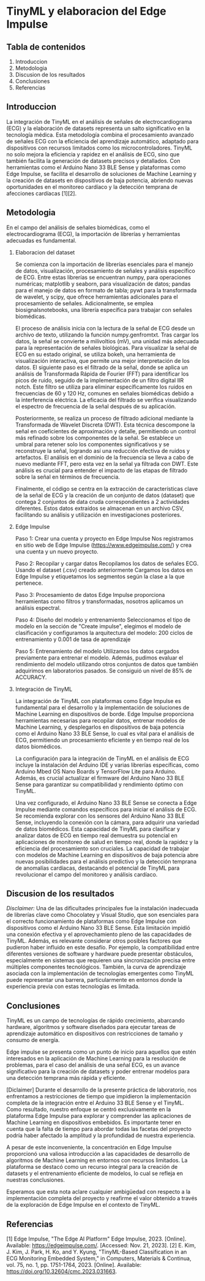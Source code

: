 # TinyML y elaboracion del Edge Impulse

## Tabla de contenidos
1. Introduccion
2. Metodologia
3. Discusion de los resultados
4. Conclusiones
5. Referencias

## Introduccion
La integración de TinyML en el análisis de señales de electrocardiograma (ECG) y la elaboración de datasets representa un salto significativo en la tecnología médica. Esta metodología combina el procesamiento avanzado de señales ECG con la eficiencia del aprendizaje automático, adaptado para dispositivos con recursos limitados como los microcontroladores. TinyML no solo mejora la eficiencia y rapidez en el análisis de ECG, sino que también facilita la generación de datasets precisos y detallados. Con herramientas como el Arduino Nano 33 BLE Sense y plataformas como Edge Impulse, se facilita el desarrollo de soluciones de Machine Learning y la creación de datasets en dispositivos de baja potencia, abriendo nuevas oportunidades en el monitoreo cardíaco y la detección temprana de afecciones cardíacas [1][2].

## Metodologia
En el campo del análisis de señales biomédicas, como el electrocardiograma (ECG), la importación de librerías y herramientas adecuadas es fundamental. 

1. Elaboracion del dataset

   Se comienza con la importación de librerías esenciales para el manejo de datos, visualización, procesamiento de señales y análisis específico de ECG. Entre estas librerías se encuentran numpy, para operaciones numéricas; matplotlib y seaborn, para visualización de datos; pandas para el manejo de datos en formato de tabla; pywt para la transformada de wavelet, y scipy, que ofrece herramientas adicionales para el procesamiento de señales. Adicionalmente, se emplea biosignalsnotebooks, una librería específica para trabajar con señales biomédicas.
   
   El proceso de análisis inicia con la lectura de la señal de ECG desde un archivo de texto, utilizando la función numpy.genfromtxt. Tras cargar los datos, la señal se convierte a milivoltios (mV), una unidad más adecuada para la representación de señales biológicas. Para visualizar la señal de ECG en su estado original, se utiliza bokeh, una herramienta de visualización interactiva, que permite una mejor interpretación de los datos. El siguiente paso es el filtrado de la señal, donde se aplica un análisis de Transformada Rápida de Fourier (FFT) para identificar los picos de ruido, seguido de la implementación de un filtro digital IIR notch. Este filtro se utiliza para eliminar específicamente los ruidos en frecuencias de 60 y 120 Hz, comunes en señales biomédicas debido a la interferencia eléctrica. La eficacia del filtrado se verifica visualizando el espectro de frecuencia de la señal después de su aplicación.
   
   Posteriormente, se realiza un proceso de filtrado adicional mediante la Transformada de Wavelet Discreta (DWT). Esta técnica descompone la señal en coeficientes de aproximación y detalle, permitiendo un control más refinado sobre los componentes de la señal. Se establece un umbral para retener solo los componentes significativos y se reconstruye la señal, logrando así una reducción efectiva de ruidos y artefactos. El análisis en el dominio de la frecuencia se lleva a cabo de nuevo mediante FFT, pero esta vez en la señal ya filtrada con DWT. Este análisis es crucial para entender el impacto de las etapas de filtrado sobre la señal en términos de frecuencia.
   
   Finalmente, el código se centra en la extracción de características clave de la señal de ECG y la creación de un conjunto de datos (dataset) que contega 2 conjuntos de data cruda correspondientes a 2 actividades diferentes. Estos datos extraídos se almacenan en un archivo CSV, facilitando su análisis y utilización en investigaciones posteriores.

2. Edge Impulse

   Paso 1: Crear una cuenta y proyecto en Edge Impulse
   Nos registramos en sitio web de Edge Impulse (https://www.edgeimpulse.com/) y crea una cuenta y un nuevo proyecto.

   Paso 2: Recopilar y cargar datos
   Recopilamos los datos de señales ECG. Usando el dataset (.csv) creado anteriormente
   Cargamos los datos en Edge Impulse y etiquetamos los segmentos según la clase a la que pertenece.

   Paso 3: Procesamiento de datos
   Edge Impulse proporciona herramientas como filtros y transformadas, nosotros aplicamos un análisis espectral.

   Paso 4: Diseño del modelo y entrenamiento
   Seleccionamos el tipo de modelo en la sección de "Create impulse", elegimos el modelo de clasificación y configuramos la arquitectura del modelo: 200 ciclos de entrenamiento y 0.001 de tasa de aprendizaje

   Paso 5: Entrenamiento del modelo
   Utilizamos los datos cargados previamente para entrenar el modelo. Además, pudimos evaluar el rendimiento del modelo utilizando otros conjuntos de datos que también adquirimos en laboratorios pasados. Se consiguió un nivel de 85% de ACCURACY.

4. Integración de TinyML

   La integración de TinyML con plataformas como Edge Impulse es fundamental para el desarrollo y la implementación de soluciones de Machine Learning en dispositivos de borde. Edge Impulse proporciona herramientas necesarias para recopilar datos, entrenar modelos de Machine Learning, y desplegarlos en dispositivos de baja potencia como el Arduino Nano 33 BLE Sense, lo cual es vital para el análisis de ECG, permitiendo un procesamiento eficiente y en tiempo real de los datos biomédicos.
   
   La configuración para la integración de TinyML en el análisis de ECG incluye la instalación del Arduino IDE y varias librerías específicas, como Arduino Mbed OS Nano Boards y TensorFlow Lite para Arduino. Además, es crucial actualizar el firmware del Arduino Nano 33 BLE Sense para garantizar su compatibilidad y rendimiento óptimo con TinyML.
   
   Una vez configurado, el Arduino Nano 33 BLE Sense se conecta a Edge Impulse mediante comandos específicos para iniciar el análisis de ECG. Se recomienda explorar con los sensores del Arduino Nano 33 BLE Sense, incluyendo la conexión con la cámara, para adquirir una variedad de datos biomédicos. Esta capacidad de TinyML para clasificar y analizar datos de ECG en tiempo real demuestra su potencial en aplicaciones de monitoreo de salud en tiempo real, donde la rapidez y la eficiencia del procesamiento son cruciales. La capacidad de trabajar con modelos de Machine Learning en dispositivos de baja potencia abre nuevas posibilidades para el análisis predictivo y la detección temprana de anomalías cardíacas, destacando el potencial de TinyML para revolucionar el campo del monitoreo y análisis cardíaco.

## Discusion de los resultados


*Disclaimer:* Una de las dificultades principales fue la instalación inadecuada de librerías clave como Chocolatey y Visual Studio, que son esenciales para el correcto funcionamiento de plataformas como Edge Impulse con dispositivos como el Arduino Nano 33 BLE Sense. Esta limitación impidió una conexión efectiva y el aprovechamiento pleno de las capacidades de TinyML. Además, es relevante considerar otros posibles factores que pudieron haber influido en este desafío. Por ejemplo, la compatibilidad entre diferentes versiones de software y hardware puede presentar obstáculos, especialmente en sistemas que requieren una sincronización precisa entre múltiples componentes tecnológicos. También, la curva de aprendizaje asociada con la implementación de tecnologías emergentes como TinyML puede representar una barrera, particularmente en entornos donde la experiencia previa con estas tecnologías es limitada.

## Conclusiones
TinyML es un campo de tecnologías de rápido crecimiento, abarcando hardware, algoritmos y software diseñados para ejecutar tareas de aprendizaje automático en dispositivos con restricciones de tamaño y consumo de energía.

Edge impulse se presenta como un punto de inicio para aquellos que estén interesados en la aplicación de Machine Learning para la resolución de problemas, para el caso del análisis de una señal ECG, es un avance significativo para la creación de datasets y poder entrenar modelos para una detección temprana más rápida y eficiente.

[Diclaimer] Durante el desarrollo de la presente práctica de laboratorio, nos enfrentamos a restricciones de tiempo que impidieron la implementación completa de la integración entre el Arduino 33 BLE Sense y el TinyML. Como resultado, nuestro enfoque se centró exclusivamente en la plataforma Edge Impulse para explorar y comprender las aplicaciones de Machine Learning en dispositivos embebidos. Es importante tener en cuenta que la falta de tiempo para abordar todas las facetas del proyecto podría haber afectado la amplitud y la profundidad de nuestra experiencia.

A pesar de este inconveniente, la concentración en Edge Impulse proporcionó una valiosa introducción a las capacidades de desarrollo de algoritmos de Machine Learning en entornos con recursos limitados. La plataforma se destacó como un recurso integral para la creación de datasets y el entrenamiento eficiente de modelos, lo cual se refleja en nuestras conclusiones.

Esperamos que esta nota aclare cualquier ambigüedad con respecto a la implementación completa del proyecto y reafirme el valor obtenido a través de la exploración de Edge Impulse en el contexto de TinyML.


## Referencias
[1]  Edge Impulse, "The Edge AI Platform" Edge Impulse, 2023. [Online]. Available: https://edgeimpulse.com/. [Accessed: Nov. 21, 2023].
[2] E. Kim, J. Kim, J. Park, H. Ko, and Y. Kyung, "TinyML-Based Classification in an ECG Monitoring Embedded System," in Computers, Materials & Continua, vol. 75, no. 1, pp. 1751-1764, 2023. [Online]. Available: https://doi.org/10.32604/cmc.2023.031663​​​​.


